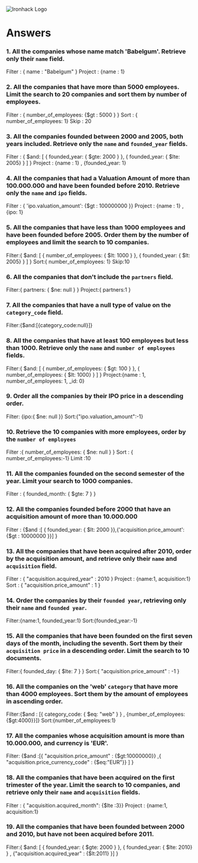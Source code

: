 ![Ironhack Logo](https://i.imgur.com/1QgrNNw.png)

# Answers

### 1. All the companies whose name match 'Babelgum'. Retrieve only their `name` field.

<!-- Your Code Goes Here -->
 Filter : { name : "Babelgum" } 
 Project : {name : 1}

### 2. All the companies that have more than 5000 employees. Limit the search to 20 companies and sort them by **number of employees**.
Filter : { number_of_employees: {$gt : 5000  } }
Sort : { number_of_employees: 1}
Skip : 20
<!-- Your Code Goes Here -->

### 3. All the companies founded between 2000 and 2005, both years included. Retrieve only the `name` and `founded_year` fields.
Filter : { $and: [ { founded_year: { $gte: 2000 } }, { founded_year: { $lte: 2005} } ]  }
Project :  {name : 1} , {founded_year: 1}
<!-- Your Code Goes Here -->

### 4. All the companies that had a Valuation Amount of more than 100.000.000 and have been founded before 2010. Retrieve only the `name` and `ipo` fields.

<!-- Your Code Goes Here -->
Filter : { 'ipo.valuation_amount': {$gt : 100000000 }}
Project : {name : 1} , {ipo: 1}
### 5. All the companies that have less than 1000 employees and have been founded before 2005. Order them by the number of employees and limit the search to 10 companies.

<!-- Your Code Goes Here -->
Filter:{ $and: [ { number_of_employees: { $lt: 1000 } }, { founded_year: { $lt: 2005} } ]  }
Sort:{ number_of_employees: 1}
Skip:10
### 6. All the companies that don't include the `partners` field.

<!-- Your Code Goes Here -->
Filter:{ partners: { $ne: null } }
Project:{ partners:1 }

### 7. All the companies that have a null type of value on the `category_code` field.

<!-- Your Code Goes Here -->
Filter:{$and:[{category_code:null}]}


### 8. All the companies that have at least 100 employees but less than 1000. Retrieve only the `name` and `number of employees` fields.

<!-- Your Code Goes Here -->
Filter:{ $and: [ { number_of_employees: { $gt: 100 } }, { number_of_employees: { $lt: 1000} } ]  }
Project:{name : 1, number_of_employees: 1, _id: 0}


### 9. Order all the companies by their IPO price in a descending order.

<!-- Your Code Goes Here -->
Filter: {ipo:{ $ne: null }}
Sort:{"ipo.valuation_amount":-1}


### 10. Retrieve the 10 companies with more employees, order by the `number of employees`

<!-- Your Code Goes Here -->
 Filter :{ number_of_employees:  { $ne: null } } 
 Sort : { number_of_employees:-1}
 Limit :10
### 11. All the companies founded on the second semester of the year. Limit your search to 1000 companies.

<!-- Your Code Goes Here -->
Filter :  { founded_month:  { $gte: 7 } } 

### 12. All the companies founded before 2000 that have an acquisition amount of more than 10.000.000

<!-- Your Code Goes Here -->
Filter : {$and :[ { founded_year:  { $lt: 2000 }},{'acquisition.price_amount': {$gt : 10000000 }}] } 
### 13. All the companies that have been acquired after 2010, order by the acquisition amount, and retrieve only their `name` and `acquisition` field.

<!-- Your Code Goes Here -->
Filter :  { "acquisition.acquired_year" : 2010  }
Project : {name:1, acquisition:1}
Sort :  { "acquisition.price_amount" : 1  }
### 14. Order the companies by their `founded year`, retrieving only their `name` and `founded year`.

<!-- Your Code Goes Here -->
Filter:{name:1, founded_year:1}
Sort:{founded_year:-1}

### 15. All the companies that have been founded on the first seven days of the month, including the seventh. Sort them by their `acquisition price` in a descending order. Limit the search to 10 documents.

<!-- Your Code Goes Here -->
Filter:{ founded_day:  { $lte: 7 } }
Sort:{ "acquisition.price_amount" : -1  }


### 16. All the companies on the 'web' `category` that have more than 4000 employees. Sort them by the amount of employees in ascending order.

<!-- Your Code Goes Here -->
Filter:{$and : [{ category_code:  { $eq: "web" } } , {number_of_employees: {$gt:4000}}]}
Sort:{number_of_employees:1}


### 17. All the companies whose acquisition amount is more than 10.000.000, and currency is 'EUR'.

<!-- Your Code Goes Here -->
Filter:  {$and :[{ "acquisition.price_amount" : {$gt:10000000}} ,{ "acquisition.price_currency_code" : {$eq:"EUR"}}  ] }
### 18. All the companies that have been acquired on the first trimester of the year. Limit the search to 10 companies, and retrieve only their `name` and `acquisition` fields.

<!-- Your Code Goes Here -->
Filter : { "acquisition.acquired_month": {$lte :3}}
Project : {name:1, acquisition:1}
### 19. All the companies that have been founded between 2000 and 2010, but have not been acquired before 2011.

<!-- Your Code Goes Here -->
Filter:{ $and: [ { founded_year: { $gte: 2000 } }, { founded_year: { $lte: 2010} } , {"acquisition.acquired_year" : {$lt:2011} }]  }
